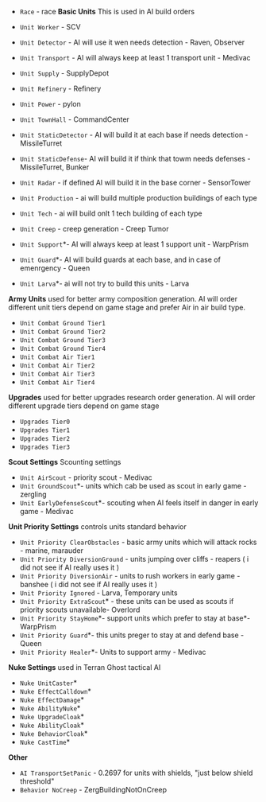 - `Race` - race
  **Basic Units**
  This is used in AI build orders

- `Unit Worker` - SCV
- `Unit Detector` - AI will use it wen needs detection - Raven, Observer
- `Unit Transport` - AI will always keep at least 1 transport unit - Medivac
- `Unit Supply` - SupplyDepot
- `Unit Refinery` - Refinery
- `Unit Power` - pylon
- `Unit TownHall` - CommandCenter
- `Unit StaticDetector` - AI will build it at each base if needs detection - MissileTurret
- `Unit StaticDefense`- AI will build it if think that towm needs defenses - MissileTurret, Bunker
- `Unit Radar` - if defined AI will build it in the base corner - SensorTower
- `Unit Production` - ai will build multiple production buildings of each type
- `Unit Tech` - ai will build onlt 1 tech building of each type
- `Unit Creep` - creep generation - Creep Tumor
- `Unit Support`\*- AI will always keep at least 1 support unit - WarpPrism
- `Unit Guard`\*- AI will build guards at each base, and in case of emenrgency - Queen
- `Unit Larva`\*- ai will not try to build this units - Larva

**Army Units**
used for better army composition generation. AI will order different unit tiers depend on game stage and prefer Air in air build type.
- `Unit Combat Ground Tier1`
- `Unit Combat Ground Tier2`
- `Unit Combat Ground Tier3`
- `Unit Combat Ground Tier4`
- `Unit Combat Air Tier1`
- `Unit Combat Air Tier2`
- `Unit Combat Air Tier3`
- `Unit Combat Air Tier4`

**Upgrades**
used for better upgrades research order generation. AI will order different upgrade tiers depend on game stage
- `Upgrades Tier0`
- `Upgrades Tier1`
- `Upgrades Tier2`
- `Upgrades Tier3`

**Scout Settings**
Scounting settings
- `Unit AirScout` - priority scout - Medivac
- `Unit GroundScout`\*- units which cab be used as scout in early game - zergling
- `Unit EarlyDefenseScout`\*- scouting when AI feels itself in danger in early game - Medivac

**Unit Priority Settings**
controls units standard behavior
- `Unit Priority ClearObstacles` - basic army units which will attack rocks - marine, marauder
- `Unit Priority DiversionGround` - units jumping over cliffs - reapers ( i did not see if AI really uses it )
- `Unit Priority DiversionAir` - units to rush workers in early game - banshee ( i did not see if AI really uses it )
- `Unit Priority Ignored` - Larva, Temporary units
- `Unit Priority ExtraScout`\* - these units can be used as scouts if priority scouts unavailable- Overlord
- `Unit Priority StayHome`\*- support units which prefer to stay at base\*- WarpPrism
- `Unit Priority Guard`\*- this units preger to stay at and defend base - Queen
- `Unit Priority Healer`\*- Units to support army - Medivac

**Nuke Settings**
used in Terran Ghost tactical AI
- `Nuke UnitCaster`*
- `Nuke EffectCalldown`*
- `Nuke EffectDamage`*
- `Nuke AbilityNuke`*
- `Nuke UpgradeCloak`*
- `Nuke AbilityCloak`*
- `Nuke BehaviorCloak`*
- `Nuke CastTime`*

**Other**
- `AI TransportSetPanic` - 0.2697 for units with shields, "just below shield threshold"
- `Behavior NoCreep` - ZergBuildingNotOnCreep
